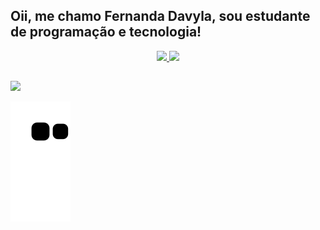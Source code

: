 ## Oii, me chamo Fernanda Davyla, sou estudante de programação e tecnologia!
<div align="center">
  
  <a href="https://github.com/fernandadavyla">
  <img height="140em" src="https://github-readme-stats.vercel.app/api?username=fernandadavyla&show_icons=true&theme=dracula&include_all_commits=true&count_private=true"/>
  <img height="140em" src="https://github-readme-stats.vercel.app/api/top-langs/?username=fernandadavyla&layout=compact&langs_count=7&theme=dracula"/>
</div>
  
  ##
  
  
  <a href="https://instagram.com/nanda_bkj" target="_blank"><img src="https://img.shields.io/badge/-Instagram-%23E4405F?style=for-the-badge&logo=instagram&logoColor=white" target="_blank"></a>
  
  ![Snake animation](https://github.com/rafaballerini/rafaballerini/blob/output/github-contribution-grid-snake.svg)
